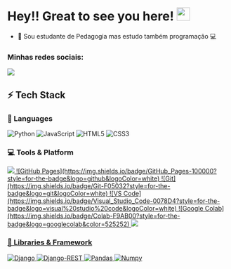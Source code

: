 # Hey!! Great to see you here! <img src="/src/wave.gif" width="30px" height="30px">

* 📖 Sou estudante de Pedagogia mas estudo também programação 💻 


### Minhas redes sociais:

<p align="left">
	<a href="https://www.linkedin.com/in/sheezarainbow/">
		<img src="https://img.shields.io/badge/LinkedIn-0077B5?style=for-the-badge&logo=linkedin&logoColor=white"/>
	</a>
 


## ⚡ Tech Stack
	  
	  
### 🚀 Languages

![Python](https://img.shields.io/badge/Python-FFD43B?style=for-the-badge&logo=python&logoColor=306998)
![JavaScript](https://img.shields.io/badge/JavaScript-323330?style=for-the-badge&logo=javascript&logoColor=F7DF1E)
![HTML5](https://img.shields.io/badge/HTML5-E34F26?style=for-the-badge&logo=html5&logoColor=white)
![CSS3](https://img.shields.io/badge/CSS3-1572B6?style=for-the-badge&logo=css3&logoColor=white)
	  
	  
### 💻 Tools & Platform

<a href="https://github.com/sheezarainbow9">
    <img src="https://img.shields.io/badge/GitHub-100000?style=for-the-badge&logo=github&logoColor=white"/>
![GitHub Pages](https://img.shields.io/badge/GitHub_Pages-100000?style=for-the-badge&logo=github&logoColor=white)
![Git](https://img.shields.io/badge/Git-F05032?style=for-the-badge&logo=git&logoColor=white)
![VS Code](https://img.shields.io/badge/Visual_Studio_Code-0078D4?style=for-the-badge&logo=visual%20studio%20code&logoColor=white)
![Google Colab](https://img.shields.io/badge/Colab-F9AB00?style=for-the-badge&logo=googlecolab&color=525252)
<a href="https://codepen.io/sheezarainbow9">
    <img src="https://img.shields.io/badge/Codepen-000000?style=for-the-badge&logo=codepen&logoColor=white"/>
	  
	  
### 🧩 Libraries & Framework

![Django](https://img.shields.io/badge/Django-092E20?style=for-the-badge&logo=django&logoColor=green)
![Django-REST](https://img.shields.io/badge/django%20rest-ff1709?style=for-the-badge&logo=django&logoColor=white)
![Pandas](https://img.shields.io/badge/Pandas-2C2D72?style=for-the-badge&logo=pandas&logoColor=white)
![Numpy](https://img.shields.io/badge/Numpy-777BB4?style=for-the-badge&logo=numpy&logoColor=white)
